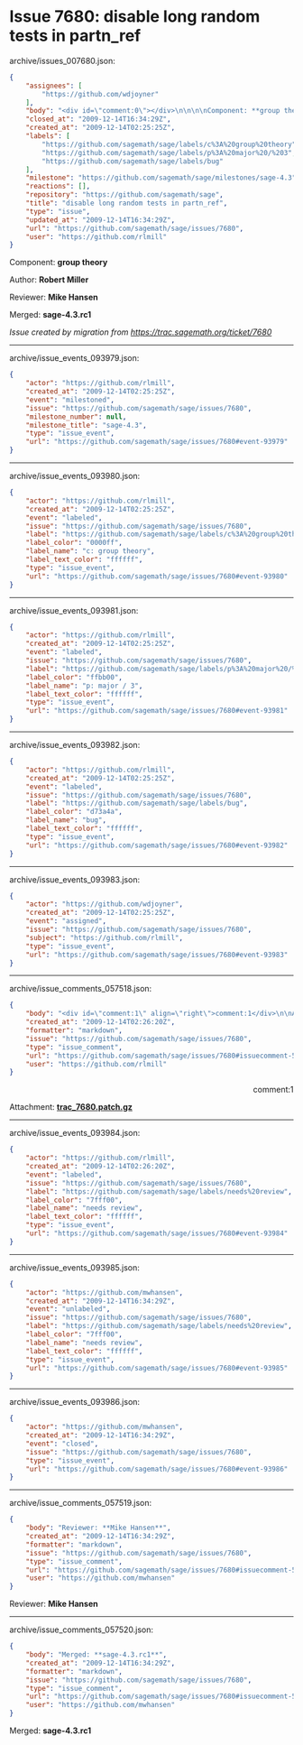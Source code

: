 # Issue 7680: disable long random tests in partn_ref

archive/issues_007680.json:
```json
{
    "assignees": [
        "https://github.com/wdjoyner"
    ],
    "body": "<div id=\"comment:0\"></div>\n\n\n\nComponent: **group theory**\n\nAuthor: **Robert Miller**\n\nReviewer: **Mike Hansen**\n\nMerged: **sage-4.3.rc1**\n\n_Issue created by migration from https://trac.sagemath.org/ticket/7680_\n\n",
    "closed_at": "2009-12-14T16:34:29Z",
    "created_at": "2009-12-14T02:25:25Z",
    "labels": [
        "https://github.com/sagemath/sage/labels/c%3A%20group%20theory",
        "https://github.com/sagemath/sage/labels/p%3A%20major%20/%203",
        "https://github.com/sagemath/sage/labels/bug"
    ],
    "milestone": "https://github.com/sagemath/sage/milestones/sage-4.3",
    "reactions": [],
    "repository": "https://github.com/sagemath/sage",
    "title": "disable long random tests in partn_ref",
    "type": "issue",
    "updated_at": "2009-12-14T16:34:29Z",
    "url": "https://github.com/sagemath/sage/issues/7680",
    "user": "https://github.com/rlmill"
}
```
<div id="comment:0"></div>



Component: **group theory**

Author: **Robert Miller**

Reviewer: **Mike Hansen**

Merged: **sage-4.3.rc1**

_Issue created by migration from https://trac.sagemath.org/ticket/7680_





---

archive/issue_events_093979.json:
```json
{
    "actor": "https://github.com/rlmill",
    "created_at": "2009-12-14T02:25:25Z",
    "event": "milestoned",
    "issue": "https://github.com/sagemath/sage/issues/7680",
    "milestone_number": null,
    "milestone_title": "sage-4.3",
    "type": "issue_event",
    "url": "https://github.com/sagemath/sage/issues/7680#event-93979"
}
```



---

archive/issue_events_093980.json:
```json
{
    "actor": "https://github.com/rlmill",
    "created_at": "2009-12-14T02:25:25Z",
    "event": "labeled",
    "issue": "https://github.com/sagemath/sage/issues/7680",
    "label": "https://github.com/sagemath/sage/labels/c%3A%20group%20theory",
    "label_color": "0000ff",
    "label_name": "c: group theory",
    "label_text_color": "ffffff",
    "type": "issue_event",
    "url": "https://github.com/sagemath/sage/issues/7680#event-93980"
}
```



---

archive/issue_events_093981.json:
```json
{
    "actor": "https://github.com/rlmill",
    "created_at": "2009-12-14T02:25:25Z",
    "event": "labeled",
    "issue": "https://github.com/sagemath/sage/issues/7680",
    "label": "https://github.com/sagemath/sage/labels/p%3A%20major%20/%203",
    "label_color": "ffbb00",
    "label_name": "p: major / 3",
    "label_text_color": "ffffff",
    "type": "issue_event",
    "url": "https://github.com/sagemath/sage/issues/7680#event-93981"
}
```



---

archive/issue_events_093982.json:
```json
{
    "actor": "https://github.com/rlmill",
    "created_at": "2009-12-14T02:25:25Z",
    "event": "labeled",
    "issue": "https://github.com/sagemath/sage/issues/7680",
    "label": "https://github.com/sagemath/sage/labels/bug",
    "label_color": "d73a4a",
    "label_name": "bug",
    "label_text_color": "ffffff",
    "type": "issue_event",
    "url": "https://github.com/sagemath/sage/issues/7680#event-93982"
}
```



---

archive/issue_events_093983.json:
```json
{
    "actor": "https://github.com/wdjoyner",
    "created_at": "2009-12-14T02:25:25Z",
    "event": "assigned",
    "issue": "https://github.com/sagemath/sage/issues/7680",
    "subject": "https://github.com/rlmill",
    "type": "issue_event",
    "url": "https://github.com/sagemath/sage/issues/7680#event-93983"
}
```



---

archive/issue_comments_057518.json:
```json
{
    "body": "<div id=\"comment:1\" align=\"right\">comment:1</div>\n\nAttachment: **[trac_7680.patch.gz](https://github.com/sagemath/sage/files/ticket7680/trac_7680.patch.gz)**",
    "created_at": "2009-12-14T02:26:20Z",
    "formatter": "markdown",
    "issue": "https://github.com/sagemath/sage/issues/7680",
    "type": "issue_comment",
    "url": "https://github.com/sagemath/sage/issues/7680#issuecomment-57518",
    "user": "https://github.com/rlmill"
}
```

<div id="comment:1" align="right">comment:1</div>

Attachment: **[trac_7680.patch.gz](https://github.com/sagemath/sage/files/ticket7680/trac_7680.patch.gz)**



---

archive/issue_events_093984.json:
```json
{
    "actor": "https://github.com/rlmill",
    "created_at": "2009-12-14T02:26:20Z",
    "event": "labeled",
    "issue": "https://github.com/sagemath/sage/issues/7680",
    "label": "https://github.com/sagemath/sage/labels/needs%20review",
    "label_color": "7fff00",
    "label_name": "needs review",
    "label_text_color": "ffffff",
    "type": "issue_event",
    "url": "https://github.com/sagemath/sage/issues/7680#event-93984"
}
```



---

archive/issue_events_093985.json:
```json
{
    "actor": "https://github.com/mwhansen",
    "created_at": "2009-12-14T16:34:29Z",
    "event": "unlabeled",
    "issue": "https://github.com/sagemath/sage/issues/7680",
    "label": "https://github.com/sagemath/sage/labels/needs%20review",
    "label_color": "7fff00",
    "label_name": "needs review",
    "label_text_color": "ffffff",
    "type": "issue_event",
    "url": "https://github.com/sagemath/sage/issues/7680#event-93985"
}
```



---

archive/issue_events_093986.json:
```json
{
    "actor": "https://github.com/mwhansen",
    "created_at": "2009-12-14T16:34:29Z",
    "event": "closed",
    "issue": "https://github.com/sagemath/sage/issues/7680",
    "type": "issue_event",
    "url": "https://github.com/sagemath/sage/issues/7680#event-93986"
}
```



---

archive/issue_comments_057519.json:
```json
{
    "body": "Reviewer: **Mike Hansen**",
    "created_at": "2009-12-14T16:34:29Z",
    "formatter": "markdown",
    "issue": "https://github.com/sagemath/sage/issues/7680",
    "type": "issue_comment",
    "url": "https://github.com/sagemath/sage/issues/7680#issuecomment-57519",
    "user": "https://github.com/mwhansen"
}
```

Reviewer: **Mike Hansen**



---

archive/issue_comments_057520.json:
```json
{
    "body": "Merged: **sage-4.3.rc1**",
    "created_at": "2009-12-14T16:34:29Z",
    "formatter": "markdown",
    "issue": "https://github.com/sagemath/sage/issues/7680",
    "type": "issue_comment",
    "url": "https://github.com/sagemath/sage/issues/7680#issuecomment-57520",
    "user": "https://github.com/mwhansen"
}
```

Merged: **sage-4.3.rc1**
